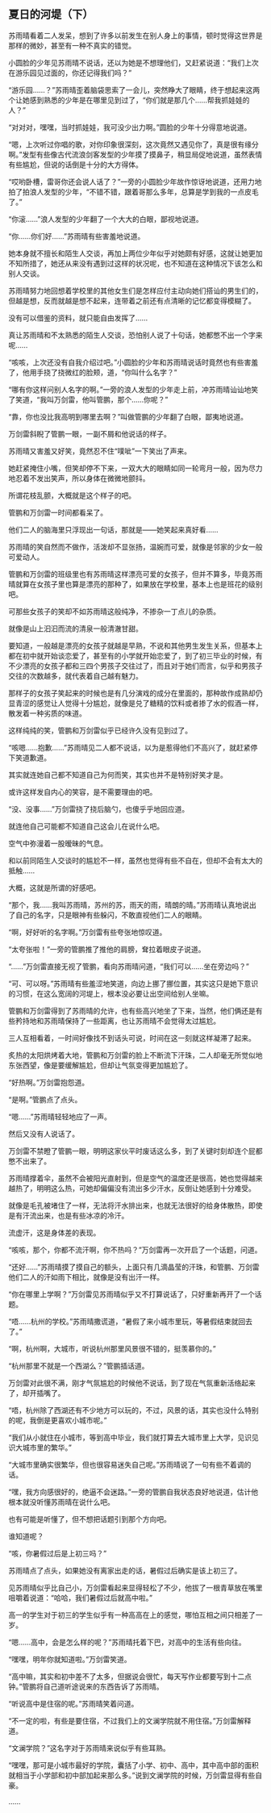 ## 夏日的河堤（下）

苏雨晴看着二人发呆，想到了许多以前发生在别人身上的事情，顿时觉得这世界是那样的微妙，甚至有一种不真实的错觉。

小圆脸的少年见苏雨晴不说话，还以为她是不想理他们，又赶紧说道：“我们上次在游乐园见过面的，你还记得我们吗？”

“游乐园……？”苏雨晴歪着脑袋思索了一会儿，突然睁大了眼睛，终于想起来这两个让她感到熟悉的少年是在哪里见到过了，“你们就是那几个……帮我抓娃娃的人？”

“对对对，嘿嘿，当时抓娃娃，我可没少出力啊。”圆脸的少年十分得意地说道。

“嗯，上次听过你唱的歌，对你印象很深刻，这次竟然又遇见你了，真是很有缘分啊。”发型有些像古代流浪剑客发型的少年摸了摸鼻子，稍显局促地说道，虽然表情有些尴尬，但说的话倒是十分的大方得体。

“哎哟卧槽，雷哥你还会说人话了？”一旁的小圆脸少年故作惊讶地说道，还用力地拍了拍浪人发型的少年，“不错不错，跟着哥那么多年，总算是学到我的一点皮毛了。”

“你滚……”浪人发型的少年翻了一个大大的白眼，鄙视地说道。

“你……你们好……”苏雨晴有些害羞地说道。

她本身就不擅长和陌生人交谈，再加上两位少年似乎对她颇有好感，这就让她更加不知所措了，她还从来没有遇到过这样的状况呢，也不知道在这种情况下该怎么和别人交谈。

苏雨晴努力地回想着学校里的其他女生们是怎样应付主动向她们搭讪的男生们的，但越是想，反而就越是想不起来，连带着之前还有点清晰的记忆都变得模糊了。

没有可以借鉴的资料，就只能自由发挥了……

真让苏雨晴和不太熟悉的陌生人交谈，恐怕别人说了十句话，她都憋不出一个字来呢……

“咳咳，上次还没有自我介绍过吧。”小圆脸的少年和苏雨晴说话时竟然也有些害羞了，他用手挠了挠微红的脸颊，道，“你叫什么名字？”

“哪有你这样问别人名字的啊。”一旁的浪人发型的少年走上前，冲苏雨晴讪讪地笑了笑道，“我叫万剑雷，他叫管鹏，那个……你呢？”

“靠，你也没比我高明到哪里去啊？”叫做管鹏的少年翻了白眼，鄙夷地说道。

万剑雷斜睨了管鹏一眼，一副不屑和他说话的样子。

苏雨晴又害羞又好笑，竟然忍不住“噗呲”一下笑出了声来。

她赶紧掩住小嘴，但笑却停不下来，一双大大的眼睛如同一轮弯月一般，因为尽力地忍着不发出笑声，所以身体在微微地颤抖。

所谓花枝乱颤，大概就是这个样子的吧。

管鹏和万剑雷一时间都看呆了。

他们二人的脑海里只浮现出一句话，那就是——她笑起来真好看……

苏雨晴的笑自然而不做作，活泼却不显张扬，温婉而可爱，就像是邻家的少女一般可爱动人。

管鹏和万剑雷的班级里也有苏雨晴这样漂亮可爱的女孩子，但并不算多，毕竟苏雨晴就算在女孩子里也算是漂亮的那种了，如果放在学校里，基本上也是班花的级别吧。

可那些女孩子的笑却不如苏雨晴这般纯净，不掺杂一丁点儿的杂质。

就像是山上汩汩而流的清泉一般清澈甘甜。

要知道，一般越是漂亮的女孩子就越是早熟，不说和其他男生发生关系，但基本上都在初中就开始谈恋爱了，甚至有的小学就开始恋爱了，到了初三毕业的时候，有不少漂亮的女孩子都和三四个男孩子交往过了，而且对于她们而言，似乎和男孩子交往的次数越多，就代表着自己越有魅力。

那样子的女孩子笑起来的时候也是有几分演戏的成分在里面的，那种故作成熟却仍显青涩的感觉让人觉得十分尴尬，就像是兑了糖精的饮料或者掺了水的假酒一样，散发着一种劣质的味道。

这样纯纯的笑，管鹏和万剑雷似乎已经许久没有见到过了。

“咳嗯……抱歉……”苏雨晴见二人都不说话，以为是惹得他们不高兴了，就赶紧停下笑道歉道。

其实就连她自己都不知道自己为何而笑，其实也并不是特别好笑才是。

或许这样发自内心的笑容，是不需要理由的吧。

“没、没事……”万剑雷挠了挠后脑勺，也傻乎乎地回应道。

就连他自己可能都不知道自己这会儿在说什么吧。

空气中弥漫着一股暧昧的气息。

和以前同陌生人交谈时的尴尬不一样，虽然也觉得有些不自在，但却不会有太大的抵触……

大概，这就是所谓的好感吧。

“那个，我……我叫苏雨晴，苏州的苏，雨天的雨，晴朗的晴。”苏雨晴认真地说出了自己的名字，只是眼神有些躲闪，不敢直视他们二人的眼睛。

“啊，好好听的名字啊。”万剑雷有些夸张地惊叹道。

“太夸张啦！”一旁的管鹏推了推他的肩膀，耷拉着眼皮子说道。

“……”万剑雷直接无视了管鹏，看向苏雨晴问道，“我们可以……坐在旁边吗？”

“可、可以呀。”苏雨晴有些羞涩地笑道，向边上挪了挪位置，其实这只是她下意识的习惯，在这么宽阔的河堤上，根本没必要让出空间给别人坐嘛。

管鹏和万剑雷得到了苏雨晴的允许，也有些高兴地坐了下来，当然，他们俩还是有些矜持地和苏雨晴保持了一些距离，也让苏雨晴不会觉得太过尴尬。

三人互相看着，一时间好像找不到话头可说，时间在这一刻就这样凝滞了起来。

炙热的太阳烘烤着大地，管鹏和万剑雷的脸上不断流下汗珠，二人却毫无所觉似地东张西望，像是要缓解尴尬，但却让气氛变得更加尴尬了。

“好热啊。”万剑雷抱怨道。

“是啊。”管鹏点了点头。

“嗯……”苏雨晴轻轻地应了一声。

然后又没有人说话了。

万剑雷不禁瞪了管鹏一眼，明明这家伙平时废话这么多，到了关键时刻却连个屁都憋不出来了。

苏雨晴撑着伞，虽然不会被阳光直射到，但是空气的温度还是很高，她也觉得越来越热了，明明这么热，可她却偏偏没有流出多少汗水，反倒让她感到十分难受。

就像是毛孔被堵住了一样，无法将汗水排出来，也就无法很好的给身体散热，即使是有汗流出来，也是有些冰凉的冷汗。

流虚汗，这是身体差的表现。

“咳咳，那个，你都不流汗啊，你不热吗？”万剑雷再一次开启了一个话题，问道。

“还好……”苏雨晴摸了摸自己的额头，上面只有几滴晶莹的汗珠，和管鹏、万剑雷他们二人的汗如雨下相比，就像是没有出汗一样。

“你在哪里上学啊？”万剑雷见苏雨晴似乎又不打算说话了，只好重新再开了一个话题。

“唔……杭州的学校。”苏雨晴撒谎道，“暑假了来小城市里玩，等暑假结束就回去了。”

“啊，杭州啊，大城市，听说杭州那里风景很不错的，挺羡慕你的。”

“杭州那里不就是一个西湖么？”管鹏插话道。

万剑雷对此很不满，刚才气氛尴尬的时候他不说话，到了现在气氛重新活络起来了，却开插嘴了。

“唔，杭州除了西湖还有不少地方可以玩的，不过，风景的话，其实也没什么特别的呢，我倒是更喜欢小城市呢。”

“我们从小就住在小城市，等到高中毕业，我们就打算去大城市里上大学，见识见识大城市里的繁华。”

“大城市里确实很繁华，但也很容易迷失自己呢。”苏雨晴说了一句有些不着调的话。

“嘿，我方向感很好的，绝逼不会迷路。”一旁的管鹏自我状态良好地说道，估计他根本就没听懂苏雨晴在说什么吧。

也有可能是听懂了，但不想把话题引到那个方向吧。

谁知道呢？

“咳，你暑假过后是上初三吗？”

苏雨晴点了点头，如果她没有离家出走的话，暑假过后确实是该上初三了。

见苏雨晴似乎比自己小，万剑雷看起来显得轻松了不少，他拔了一根青草放在嘴里咀嚼着说道：“哈哈，我们暑假过后就高中啦。”

高一的学生对于初三的学生似乎有一种高高在上的感觉，哪怕互相之间只相差了一岁。

“嗯……高中，会是怎么样的呢？”苏雨晴托着下巴，对高中的生活有些向往。

“嘿嘿，明年你就知道啦。”万剑雷笑道。

“高中嘛，其实和初中差不了太多，但据说会很忙，每天写作业都要写到十二点钟。”管鹏将自己道听途说来的东西告诉了苏雨晴。

“听说高中是住宿的呢。”苏雨晴笑着问道。

“不一定的啦，有些是要住宿，不过我们上的文澜学院就不用住宿。”万剑雷解释道。

“文澜学院？”这名字对于苏雨晴来说似乎有些耳熟。

“嘿嘿，那可是小城市最好的学院，囊括了小学、初中、高中，其中高中部的面积就相当于小学部和初中部加起来那么多。”说到文澜学院的时候，万剑雷显得有些自豪。

……
